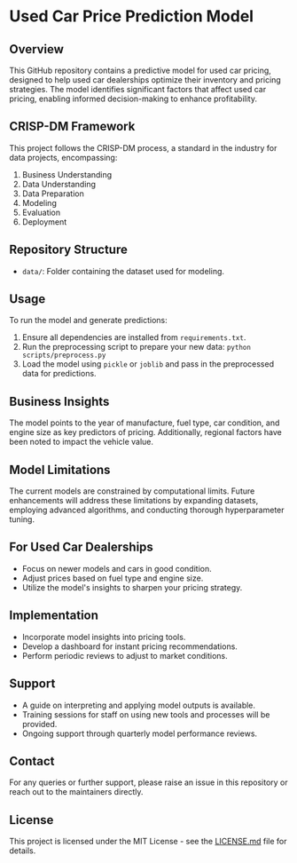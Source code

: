 # Used Car Price Prediction Model

## Overview

This GitHub repository contains a predictive model for used car pricing, designed to help used car dealerships optimize their inventory and pricing strategies. The model identifies significant factors that affect used car pricing, enabling informed decision-making to enhance profitability.

## CRISP-DM Framework

This project follows the CRISP-DM process, a standard in the industry for data projects, encompassing:

1. Business Understanding
2. Data Understanding
3. Data Preparation
4. Modeling
5. Evaluation
6. Deployment

## Repository Structure

- `data/`: Folder containing the dataset used for modeling.

## Usage

To run the model and generate predictions:

1. Ensure all dependencies are installed from `requirements.txt`.
2. Run the preprocessing script to prepare your new data: `python scripts/preprocess.py`
3. Load the model using `pickle` or `joblib` and pass in the preprocessed data for predictions.

## Business Insights

The model points to the year of manufacture, fuel type, car condition, and engine size as key predictors of pricing. Additionally, regional factors have been noted to impact the vehicle value.

## Model Limitations

The current models are constrained by computational limits. Future enhancements will address these limitations by expanding datasets, employing advanced algorithms, and conducting thorough hyperparameter tuning.

## For Used Car Dealerships

- Focus on newer models and cars in good condition.
- Adjust prices based on fuel type and engine size.
- Utilize the model's insights to sharpen your pricing strategy.

## Implementation

- Incorporate model insights into pricing tools.
- Develop a dashboard for instant pricing recommendations.
- Perform periodic reviews to adjust to market conditions.

## Support

- A guide on interpreting and applying model outputs is available.
- Training sessions for staff on using new tools and processes will be provided.
- Ongoing support through quarterly model performance reviews.

## Contact

For any queries or further support, please raise an issue in this repository or reach out to the maintainers directly.

## License

This project is licensed under the MIT License - see the [LICENSE.md](LICENSE.md) file for details.
